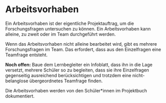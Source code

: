 # Arbeitsvorhaben

Ein Arbeitsvorhaben ist der eigentliche Projektauftrag, um die Forschungsfragen untersuchen zu können. Ein Arbeitsvorhaben kann alleine, zu zweit oder im Team durchgeführt werden.

Wenn das Arbeitsvorhaben nicht alleine bearbeitet wird, gibt es mehrere Forschungsfragen im Team. Das erfordert, dass aus den Einzelfragen eine Teamfrage entsteht.

**Noch offen:** Baue dem Lernbegleiter ein Infoblatt, dass ihn in die Lage versetzt, mehrere Schüler so zu begleiten, dass sie ihre Einzelfragen gegenseitig ausreichend berücksichtigen und trotzdem eine nicht-belanglose übergeordnetes Teamfrage finden.

Die Arbeitsvorhaben werden von den Schüler\*innen im Projektbuch dokumentiert.

